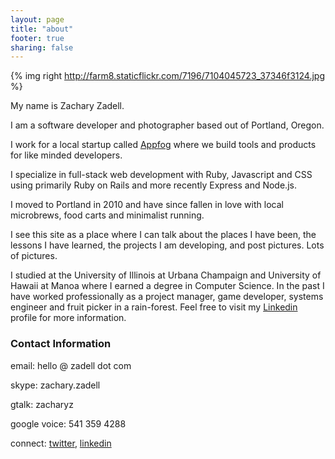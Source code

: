 ```yaml
---
layout: page
title: "about"
footer: true
sharing: false
---
```


{% img right http://farm8.staticflickr.com/7196/7104045723_37346f3124.jpg %}

My name is Zachary Zadell.

I am a software developer and photographer based out of Portland, Oregon. 

I work for a local startup called [Appfog](http://appfog.com/) where we build tools
and products for like minded developers.

I specialize in full-stack web development with Ruby, Javascript and CSS using primarily Ruby on Rails and
more recently Express and Node.js.

I moved to Portland in 2010 and have since fallen in love with local
microbrews, food carts and minimalist running. 

I see this site as a place where I can talk about the places I have been, the
lessons I have learned, the projects I am developing, and post pictures. Lots
of pictures.

I studied at the University of Illinois at Urbana Champaign and
University of Hawaii at Manoa where I earned a degree in Computer Science. In
the past I have worked professionally as a project manager, game developer,
systems engineer and fruit picker in a rain-forest. Feel free to visit my
[Linkedin](http://www.linkedin.com/in/zacharyz) profile for more information.

### Contact Information

email: hello @ zadell dot com 

skype: zachary.zadell

gtalk: zacharyz 

google voice: 541 359 4288

connect: [twitter](http://twitter.com/zzadell), [linkedin](http://www.linkedin.com/in/zacharyz)
